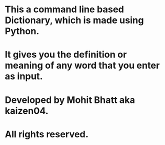 # This a command line based Dictionary, which is made using Python.
# It gives you the definition or meaning of any word that you enter as input.
# Developed by Mohit Bhatt aka kaizen04.
# All rights reserved.
